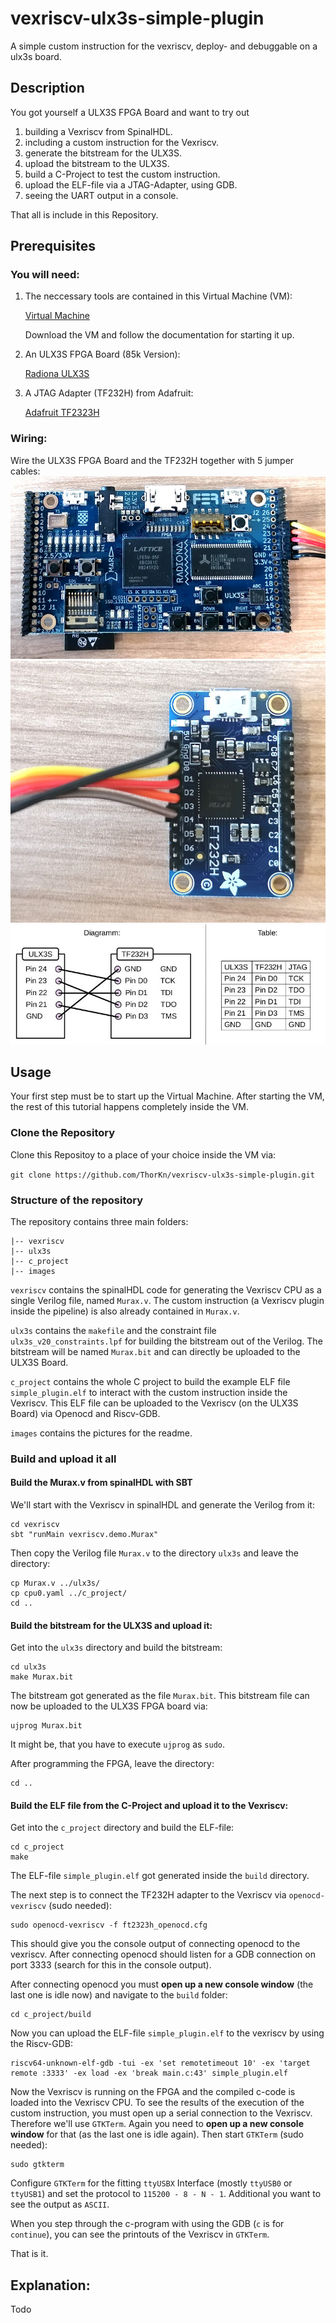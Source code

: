 # vexriscv-ulx3s-simple-plugin
A simple custom instruction for the vexriscv, deploy- and debuggable on a ulx3s board.

## Description
You got yourself a ULX3S FPGA Board and want to try out
1. building a Vexriscv from SpinalHDL.
2. including a custom instruction for the Vexriscv.
3. generate the bitstream for the ULX3S.
4. upload the bitstream to the ULX3S.
5. build a C-Project to test the custom instruction.
6. upload the ELF-file via a JTAG-Adapter, using GDB.
7. seeing the UART output in a console.

That all is include in this Repository.

## Prerequisites
### You will need:
1. The neccessary tools are contained in this Virtual Machine (VM):

    [Virtual Machine](https://random-oracles.org/risc-v/)

    Download the VM and follow the documentation for starting it up.

2. An ULX3S FPGA Board (85k Version):

    [Radiona ULX3S](https://radiona.org/ulx3s/)

3. A JTAG Adapter (TF232H) from Adafruit:

    [Adafruit TF2323H](https://www.adafruit.com/product/2264)

### Wiring:
Wire the ULX3S FPGA Board and the TF232H together with 5 jumper cables:
![ULX3S wiring](/images/ulx3s.jpg)
![FT232H wiring](/images/ft232h.jpg)
![Schematic](/images/wiring.jpg)

## Usage
Your first step must be to start up the Virtual Machine.
After starting the VM, the rest of this tutorial happens completely inside the VM.
### Clone the Repository
Clone this Repositoy to a place of your choice inside the VM via:

`git clone https://github.com/ThorKn/vexriscv-ulx3s-simple-plugin.git`

### Structure of the repository
The repository contains three main folders:
```
|-- vexriscv
|-- ulx3s
|-- c_project
|-- images
```
`vexriscv` contains the spinalHDL code for generating the Vexriscv CPU as a single Verilog file, named `Murax.v`. The custom instruction (a Vexriscv plugin inside the pipeline) is also already contained in `Murax.v`.

`ulx3s` contains the `makefile` and the constraint file `ulx3s_v20_constraints.lpf` for building the bitstream out of the Verilog. The bitstream will be named `Murax.bit` and can directly be uploaded to the ULX3S Board.

`c_project` contains the whole C project to build the example ELF file `simple_plugin.elf` to interact with the custom instruction inside the Vexriscv. This ELF file can be uploaded to the Vexriscv (on the ULX3S Board) via Openocd and Riscv-GDB.

`images` contains the pictures for the readme.

### Build and upload it all
#### Build the Murax.v from spinalHDL with SBT
We'll start with the Vexriscv in spinalHDL and generate the Verilog from it:
```
cd vexriscv
sbt "runMain vexriscv.demo.Murax"
```
Then copy the Verilog file `Murax.v` to the directory `ulx3s` and leave the directory:
```
cp Murax.v ../ulx3s/
cp cpu0.yaml ../c_project/
cd ..
```

#### Build the bitstream for the ULX3S and upload it:
Get into the `ulx3s` directory and build the bitstream:
```
cd ulx3s
make Murax.bit
```
The bitstream got generated as the file `Murax.bit`. This bitstream file can now be uploaded to the ULX3S FPGA board via:
```
ujprog Murax.bit
```
It might be, that you have to execute `ujprog` as `sudo`.

After programming the FPGA, leave the directory:
```
cd ..
```

#### Build the ELF file from the C-Project and upload it to the Vexriscv:

Get into the `c_project` directory and build the ELF-file:
```
cd c_project
make
```
The ELF-file `simple_plugin.elf` got generated inside the `build` directory.

The next step is to connect the TF232H adapter to the Vexriscv via `openocd-vexriscv` (sudo needed):
```
sudo openocd-vexriscv -f ft2323h_openocd.cfg
```
This should give you the console output of connecting openocd to the vexriscv. After connecting openocd should listen for a GDB connection on port 3333 (search for this in the console output).

After connecting openocd you must **open up a new console window** (the last one is idle now) and navigate to the `build` folder:
```
cd c_project/build
```
Now you can upload the ELF-file `simple_plugin.elf` to the vexriscv by using the Riscv-GDB:
```
riscv64-unknown-elf-gdb -tui -ex 'set remotetimeout 10' -ex 'target remote :3333' -ex load -ex 'break main.c:43' simple_plugin.elf
```

Now the Vexriscv is running on the FPGA and the compiled c-code is loaded into the Vexriscv CPU. To see the results of the execution of the custom instruction, you must open up a serial connection to the Vexriscv. Therefore we'll use `GTKTerm`. Again you need to **open up a new console window** for that (as the last one is idle again). Then start `GTKTerm` (sudo needed):
```
sudo gtkterm
```

Configure `GTKTerm` for the fitting `ttyUSBX` Interface (mostly `ttyUSB0` or `ttyUSB1`) and set the protocol to `115200 - 8 - N - 1`. Additional you want to see the output as `ASCII`.

When you step through the c-program with using the GDB (`c` is for `continue`), you can see the printouts of the Vexriscv in `GTKTerm`.

That is it.

## Explanation:
 Todo
